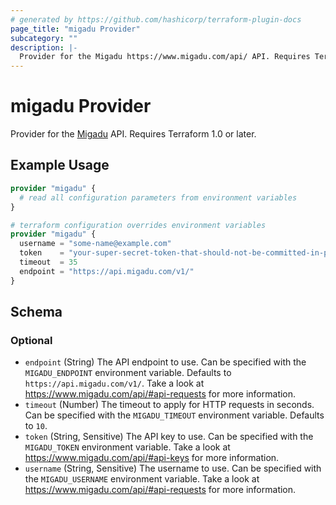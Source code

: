 ```yaml
---
# generated by https://github.com/hashicorp/terraform-plugin-docs
page_title: "migadu Provider"
subcategory: ""
description: |-
  Provider for the Migadu https://www.migadu.com/api/ API. Requires Terraform 1.0 or later.
---
```


# migadu Provider

Provider for the [Migadu](https://www.migadu.com/api/) API. Requires Terraform 1.0 or later.

## Example Usage

```terraform
provider "migadu" {
  # read all configuration parameters from environment variables
}

# terraform configuration overrides environment variables
provider "migadu" {
  username = "some-name@example.com"
  token    = "your-super-secret-token-that-should-not-be-committed-in-plaintext"
  timeout  = 35
  endpoint = "https://api.migadu.com/v1/"
}
```

<!-- schema generated by tfplugindocs -->
## Schema

### Optional

- `endpoint` (String) The API endpoint to use. Can be specified with the `MIGADU_ENDPOINT` environment variable. Defaults to `https://api.migadu.com/v1/`. Take a look at https://www.migadu.com/api/#api-requests for more information.
- `timeout` (Number) The timeout to apply for HTTP requests in seconds. Can be specified with the `MIGADU_TIMEOUT` environment variable. Defaults to `10`.
- `token` (String, Sensitive) The API key to use. Can be specified with the `MIGADU_TOKEN` environment variable. Take a look at https://www.migadu.com/api/#api-keys for more information.
- `username` (String, Sensitive) The username to use. Can be specified with the `MIGADU_USERNAME` environment variable. Take a look at https://www.migadu.com/api/#api-requests for more information.
